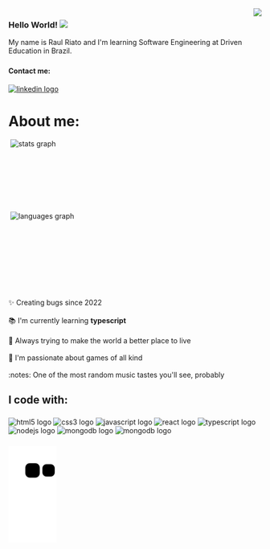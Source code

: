 <img src="https://archishmanghos.github.io/Personal-Site-Bootstrap/assets/cat_coding.gif" align="right" height="250px" />

<h3>Hello World! <img src="https://raw.githubusercontent.com/MartinHeinz/MartinHeinz/master/wave.gif" width="24" /></h3>

<p align="left">My name is Raul Riato and I'm learning Software Engineering at Driven Education in Brazil.</p>

###

<h4>Contact me:</h4>

<a href="https://www.linkedin.com/in/raulriato/" target="_blank">
  <img src="https://img.shields.io/static/v1?message=LinkedIn&logo=linkedin&label=&color=0077B5&logoColor=white&labelColor=&style=for-the-badge" height="24" alt="linkedin logo"  />
  </a>
  
###

<h1 align="left">About me:</h1>

<img align="right" style="width:500px" src="https://github-readme-stats.vercel.app/api?hide_title=false&hide_rank=false&show_icons=true&include_all_commits=true&count_private=true&disable_animations=false&theme=tokyonight&locale=en&hide_border=false&username=raulriato" height="144" alt="stats graph"  />

<img align="right" style="width:500px" src="https://github-readme-stats.vercel.app/api/top-langs?locale=en&hide_title=false&layout=compact&langs_count=5&theme=tokyonight&hide_border=false&username=raulriato" height="172" alt="languages graph"  /> 

<p align="left">✨ Creating bugs since 2022<br><br>📚 I'm currently learning <strong>typescript</strong><br><br>🎯 Always trying to make the world a better place to live<br><br>🎲 I'm passionate about games of all kind<br><br>:notes: One of the most random music tastes you'll see, probably</p>

###

<h2 align="left">I code with:</h2>

###

<div align="left">
  <img src="https://cdn.jsdelivr.net/gh/devicons/devicon/icons/html5/html5-original.svg" height="40" width="52" alt="html5 logo"  />
  <img src="https://cdn.jsdelivr.net/gh/devicons/devicon/icons/css3/css3-original.svg" height="40" width="52" alt="css3 logo"  />
  <img src="https://cdn.jsdelivr.net/gh/devicons/devicon/icons/javascript/javascript-original.svg" height="40" width="52" alt="javascript logo"  />
  <img src="https://cdn.jsdelivr.net/gh/devicons/devicon/icons/react/react-original.svg" height="40" width="52" alt="react logo"  />
  <img src="https://cdn.jsdelivr.net/gh/devicons/devicon/icons/typescript/typescript-original.svg" height="40" width="52" alt="typescript logo"  />
  <img src="https://cdn.jsdelivr.net/gh/devicons/devicon/icons/nodejs/nodejs-original.svg" height="40" width="52" alt="nodejs logo"  />
  <img src="https://cdn.jsdelivr.net/gh/devicons/devicon/icons/mongodb/mongodb-original.svg" height="40" width="52" alt="mongodb logo"  />
  <img src="https://cdn.jsdelivr.net/gh/devicons/devicon/icons/postgresql/postgresql-original.svg" height="40" width="52" alt="mongodb logo"  />
</div>

###

![Snake animation](https://github.com/raulriato/raulriato/blob/output/github-contribution-grid-snake.svg)

###

